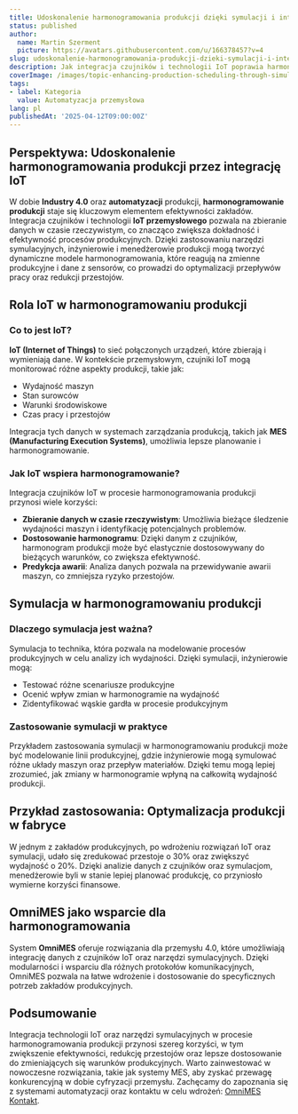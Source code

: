 ```yaml
---
title: Udoskonalenie harmonogramowania produkcji dzięki symulacji i integracji IoT
status: published
author:
  name: Martin Szerment
  picture: https://avatars.githubusercontent.com/u/166378457?v=4
slug: udoskonalenie-harmonogramowania-produkcji-dzieki-symulacji-i-integracji-iot
description: Jak integracja czujników i technologii IoT poprawia harmonogramowanie produkcji w inteligentnych fabrykach.
coverImage: /images/topic-enhancing-production-scheduling-through-simulation-and-industrial-iot-integration-in-smart-factories-this-topic-wi.png
tags:
- label: Kategoria
  value: Automatyzacja przemysłowa
lang: pl
publishedAt: '2025-04-12T09:00:00Z'
---
```

## Perspektywa: Udoskonalenie harmonogramowania produkcji przez integrację IoT

W dobie **Industry 4.0** oraz **automatyzacji** produkcji, **harmonogramowanie produkcji** staje się kluczowym elementem efektywności zakładów. Integracja czujników i technologii **IoT przemysłowego** pozwala na zbieranie danych w czasie rzeczywistym, co znacząco zwiększa dokładność i efektywność procesów produkcyjnych. Dzięki zastosowaniu narzędzi symulacyjnych, inżynierowie i menedżerowie produkcji mogą tworzyć dynamiczne modele harmonogramowania, które reagują na zmienne produkcyjne i dane z sensorów, co prowadzi do optymalizacji przepływów pracy oraz redukcji przestojów.

## Rola IoT w harmonogramowaniu produkcji

### Co to jest IoT?
**IoT (Internet of Things)** to sieć połączonych urządzeń, które zbierają i wymieniają dane. W kontekście przemysłowym, czujniki IoT mogą monitorować różne aspekty produkcji, takie jak:

- Wydajność maszyn
- Stan surowców
- Warunki środowiskowe
- Czas pracy i przestojów

Integracja tych danych w systemach zarządzania produkcją, takich jak **MES (Manufacturing Execution Systems)**, umożliwia lepsze planowanie i harmonogramowanie.

### Jak IoT wspiera harmonogramowanie?
Integracja czujników IoT w procesie harmonogramowania produkcji przynosi wiele korzyści:

- **Zbieranie danych w czasie rzeczywistym**: Umożliwia bieżące śledzenie wydajności maszyn i identyfikację potencjalnych problemów.
- **Dostosowanie harmonogramu**: Dzięki danym z czujników, harmonogram produkcji może być elastycznie dostosowywany do bieżących warunków, co zwiększa efektywność.
- **Predykcja awarii**: Analiza danych pozwala na przewidywanie awarii maszyn, co zmniejsza ryzyko przestojów.

## Symulacja w harmonogramowaniu produkcji

### Dlaczego symulacja jest ważna?
Symulacja to technika, która pozwala na modelowanie procesów produkcyjnych w celu analizy ich wydajności. Dzięki symulacji, inżynierowie mogą:

- Testować różne scenariusze produkcyjne
- Ocenić wpływ zmian w harmonogramie na wydajność
- Zidentyfikować wąskie gardła w procesie produkcyjnym

### Zastosowanie symulacji w praktyce
Przykładem zastosowania symulacji w harmonogramowaniu produkcji może być modelowanie linii produkcyjnej, gdzie inżynierowie mogą symulować różne układy maszyn oraz przepływ materiałów. Dzięki temu mogą lepiej zrozumieć, jak zmiany w harmonogramie wpłyną na całkowitą wydajność produkcji.

## Przykład zastosowania: Optymalizacja produkcji w fabryce
W jednym z zakładów produkcyjnych, po wdrożeniu rozwiązań IoT oraz symulacji, udało się zredukować przestoje o 30% oraz zwiększyć wydajność o 20%. Dzięki analizie danych z czujników oraz symulacjom, menedżerowie byli w stanie lepiej planować produkcję, co przyniosło wymierne korzyści finansowe.

## OmniMES jako wsparcie dla harmonogramowania
System **OmniMES** oferuje rozwiązania dla przemysłu 4.0, które umożliwiają integrację danych z czujników IoT oraz narzędzi symulacyjnych. Dzięki modularności i wsparciu dla różnych protokołów komunikacyjnych, OmniMES pozwala na łatwe wdrożenie i dostosowanie do specyficznych potrzeb zakładów produkcyjnych. 

## Podsumowanie
Integracja technologii IoT oraz narzędzi symulacyjnych w procesie harmonogramowania produkcji przynosi szereg korzyści, w tym zwiększenie efektywności, redukcję przestojów oraz lepsze dostosowanie do zmieniających się warunków produkcyjnych. Warto zainwestować w nowoczesne rozwiązania, takie jak systemy MES, aby zyskać przewagę konkurencyjną w dobie cyfryzacji przemysłu. Zachęcamy do zapoznania się z systemami automatyzacji oraz kontaktu w celu wdrożeń: [OmniMES Kontakt](https://www.omnimes.com/pl/kontakt).
